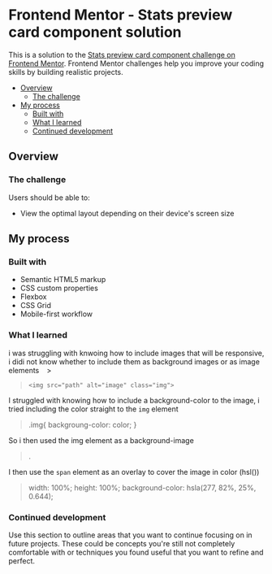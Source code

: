 # Frontend Mentor - Stats preview card component solution

This is a solution to the [Stats preview card component challenge on Frontend Mentor](https://www.frontendmentor.io/challenges/stats-preview-card-component-8JqbgoU62). Frontend Mentor challenges help you improve your coding skills by building realistic projects. 


- [Overview](#overview)
  - [The challenge](#the-challenge)
- [My process](#my-process)
  - [Built with](#built-with)
  - [What I learned](#what-i-learned)
  - [Continued development](#continued-development)


## Overview

### The challenge

Users should be able to:

- View the optimal layout depending on their device's screen size

## My process

### Built with

- Semantic HTML5 markup
- CSS custom properties
- Flexbox
- CSS Grid
- Mobile-first workflow

### What I learned

  i was struggling with knwoing how to include images that will be responsive, i didi not know whether to include them as background images or as image elements
`
` > <section class="image">
  >   ```<img src="path" alt="image" class="img">```
  > </section>

   I struggled with knowing how to include a background-color to the image, i tried including the color straight to the ```img``` element

  > .img{
  >   backgroung-color: color;
  >}

  So i then used the img element as a background-image 

  > <div class="background"><span class="overlay">.</span></div>

  I then use the ```span``` element as an overlay to cover the image in color (hsl())

  > width: 100%;
  > height: 100%;
  > background-color: hsla(277, 82%, 25%, 0.644);



### Continued development

Use this section to outline areas that you want to continue focusing on in future projects. These could be concepts you're still not completely comfortable with or techniques you found useful that you want to refine and perfect.


